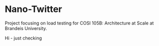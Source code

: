 # Nano-Twitter
Project focusing on load testing for COSI 105B: Architecture at Scale at Brandeis University.

Hi - just checking